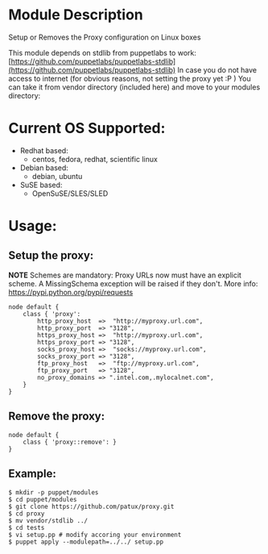 Module Description
====================
Setup or Removes the Proxy configuration on Linux boxes

This module depends on stdlib from puppetlabs to work: [https://github.com/puppetlabs/puppetlabs-stdlib](https://github.com/puppetlabs/puppetlabs-stdlib)
In case you do not have access to internet (for obvious reasons, not setting the proxy yet :P ) You can take it from vendor directory (included here)
and move to your modules directory:


Current OS Supported:
====================
  * Redhat based:
    * centos, fedora, redhat, scientific linux
  * Debian based:
    * debian, ubuntu
  * SuSE based:
    * OpenSuSE/SLES/SLED


Usage:
====================
Setup the proxy:
----------------
**NOTE** Schemes are mandatory:
Proxy URLs now must have an explicit scheme. A MissingSchema exception will be raised if they don't. 
More info: https://pypi.python.org/pypi/requests

    node default {
        class { 'proxy': 
            http_proxy_host  =>  "http://myproxy.url.com", 
            http_proxy_port  => "3128", 
            https_proxy_host =>  "http://myproxy.url.com", 
            https_proxy_port => "3128", 
            socks_proxy_host =>  "socks://myproxy.url.com", 
            socks_proxy_port => "3128", 
            ftp_proxy_host   =>  "ftp://myproxy.url.com", 
            ftp_proxy_port   => "3128", 
            no_proxy_domains => ".intel.com,.mylocalnet.com",
        }
    }

Remove the proxy:
----------------
    node default { 
        class { 'proxy::remove': } 
    } 


Example:
-------

    $ mkdir -p puppet/modules
    $ cd puppet/modules
    $ git clone https://github.com/patux/proxy.git
    $ cd proxy
    $ mv vendor/stdlib ../
    $ cd tests
    $ vi setup.pp # modify accoring your environment
    $ puppet apply --modulepath=../../ setup.pp


